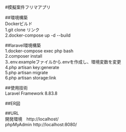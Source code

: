 #模擬案件フリマアプリ

##環境構築  
Dockerビルド  
1.git clone リンク  
2.docker-compose up -d --build

##laravel環境構築  
1.docker-compose exec php bash  
2.composer install  
3..env.exampleファイルから.envを作成し、環境変数を変更  
4.php artisan key:generate  
5.php artisan migrate  
6.php artisan storage:link

##使用技術  
Laravel Framework 8.83.8

##ER図


##URL  
開発環境　http://localhost/  
phpMyAdmin http://localhost:8080/
